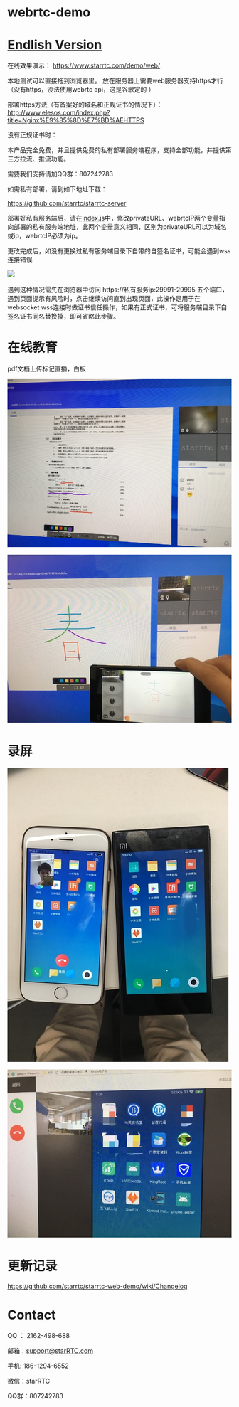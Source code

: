 # webrtc-demo
[Endlish Version](README_English.md "Endlish Version")
==
在线效果演示： https://www.starrtc.com/demo/web/

本地测试可以直接拖到浏览器里。 放在服务器上需要web服务器支持https才行（没有https，没法使用webrtc api，这是谷歌定的 ）

部署https方法（有备案好的域名和正规证书的情况下）：http://www.elesos.com/index.php?title=Nginx%E9%85%8D%E7%BD%AEHTTPS

没有正规证书时：

本产品完全免费，并且提供免费的私有部署服务端程序，支持全部功能，并提供第三方拉流、推流功能。

需要我们支持请加QQ群：807242783

如需私有部署，请到如下地址下载：

https://github.com/starrtc/starrtc-server


部署好私有服务端后，请在[index.js](index.js)中，修改privateURL、webrtcIP两个变量指向部署的私有服务端地址，此两个变量意义相同，区别为privateURL可以为域名或ip，webrtcIP必须为ip。

更改完成后，如没有更换过私有服务端目录下自带的自签名证书，可能会遇到wss连接错误

![](https://raw.githubusercontent.com/elesos/assets/master/work/web-1.png)

遇到这种情况需先在浏览器中访问
https://私有服务ip:29991-29995
五个端口，遇到页面提示有风险时，点击继续访问直到出现页面，此操作是用于在websocket wss连接时做证书信任操作，如果有正式证书，可将服务端目录下自签名证书同名替换掉，即可省略此步骤。

在线教育
==
pdf文档上传标记直播，白板

![edu_pdf](assets/edu_pdf.jpg)

![edu_whiteboard](assets/edu_whiteboard.jpg)

录屏
==

![screen_phone](assets/screen_phone.jpg)

![screen_web](assets/screen_web.jpg)


更新记录
===
https://github.com/starrtc/starrtc-web-demo/wiki/Changelog

Contact
=====
QQ ： 2162-498-688

邮箱：<a href="mailto:support@starRTC.com">support@starRTC.com</a>

手机: 186-1294-6552

微信：starRTC

QQ群：807242783
